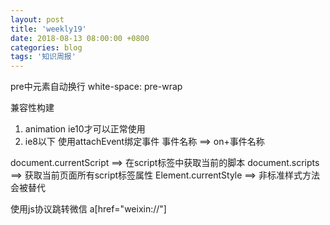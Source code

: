 ```yaml
---
layout: post
title: 'weekly19'
date: 2018-08-13 08:00:00 +0800
categories: blog
tags: '知识周报'
---
```


pre中元素自动换行 white-space: pre-wrap

兼容性构建
1. animation ie10才可以正常使用
2. ie8以下 使用attachEvent绑定事件 事件名称 ==> on+事件名称

document.currentScript ==> 在script标签中获取当前的脚本
document.scripts ==> 获取当前页面所有script标签属性
Element.currentStyle ==> 非标准样式方法 会被替代

使用js协议跳转微信 a[href="weixin://"]